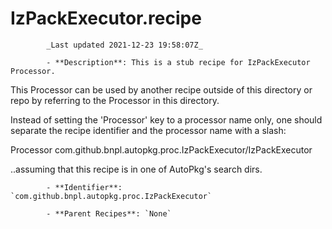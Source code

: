 # IzPackExecutor.recipe

            _Last updated 2021-12-23 19:58:07Z_

            - **Description**: This is a stub recipe for IzPackExecutor Processor.

This Processor can be used by another
recipe outside of this directory or repo by referring to
the Processor in this directory.

Instead of setting the 'Processor' key to a processor name
only, one should separate the recipe identifier and the processor
name with a slash:

<dict>
    <key>Processor</key>
    <string>com.github.bnpl.autopkg.proc.IzPackExecutor/IzPackExecutor</string>
</dict>

..assuming that this recipe is in one of AutoPkg's search dirs.


            - **Identifier**: `com.github.bnpl.autopkg.proc.IzPackExecutor`

            - **Parent Recipes**: `None`